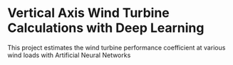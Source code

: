 # Vertical Axis Wind Turbine Calculations with Deep Learning
 This project estimates the wind turbine performance coefficient at various wind loads with Artificial Neural Networks
